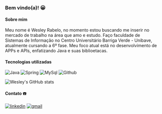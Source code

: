 
### Bem vindo(a)! 😀

#### Sobre mim
Meu nome é Wesley Rabelo, no momento estou buscando me inserir no mercado de trabalho na área que amo e estudo. Faço faculdade de Sistemas de Informação no Centro Universitário Barriga Verde - Unibave, atualmente cursando a 6º fase.
Meu foco atual está no desenvolvimento de APPs e APIs, enfatizando Java e suas biblioetacas. 

#### Tecnologias utilizadas

![Java](https://img.shields.io/badge/Java-ED8B00?style=for-the-badge&logo=openjdk&logoColor=whit)
![Spring](https://img.shields.io/badge/Spring-6DB33F?style=for-the-badge&logo=spring&logoColor=white)
![MySql](https://img.shields.io/badge/MySQL-00000F?style=for-the-badge&logo=mysql&logoColor=white)
![Github](https://img.shields.io/badge/GitHub-100000?style=for-the-badge&logo=github&logoColor=white)

![Wesley's GitHub stats](https://github-readme-stats.vercel.app/api?username=wesleyrabelo&show_icons=true&theme=radical)

#### Contato ☎️
[![linkedin](https://img.shields.io/badge/LinkedIn-0077B5?style=for-the-badge&logo=linkedin&logoColor=white)](https://www.linkedin.com/in/wesleyrabelosc/)
[![gmail](https://img.shields.io/badge/Gmail-D14836?style=for-the-badge&logo=gmail&logoColor=white)](https://mail.google.com/mail/?view=cm&to=wesleyrab2024@gmail.com)

